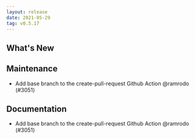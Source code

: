 ```yaml
---
layout: release
date: 2021-05-29
tag: v0.5.17
---
```


## What's New

## Maintenance

- Add base branch to the create-pull-request Github Action @ramrodo (#3051)

## Documentation
- Add base branch to the create-pull-request Github Action @ramrodo (#3051)
